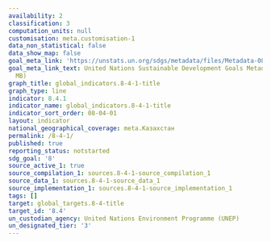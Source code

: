 ```yaml
---
availability: 2
classification: 3
computation_units: null
customisation: meta.customisation-1
data_non_statistical: false
data_show_map: false
goal_meta_link: 'https://unstats.un.org/sdgs/metadata/files/Metadata-08-04-01.pdf '
goal_meta_link_text: United Nations Sustainable Development Goals Metadata (PDF 4.0
  MB)
graph_title: global_indicators.8-4-1-title
graph_type: line
indicator: 8.4.1
indicator_name: global_indicators.8-4-1-title
indicator_sort_order: 08-04-01
layout: indicator
national_geographical_coverage: meta.Казахстан
permalink: /8-4-1/
published: true
reporting_status: notstarted
sdg_goal: '8'
source_active_1: true
source_compilation_1: sources.8-4-1-source_compilation_1
source_data_1: sources.8-4-1-source_data_1
source_implementation_1: sources.8-4-1-source_implementation_1
tags: []
target: global_targets.8-4-title
target_id: '8.4'
un_custodian_agency: United Nations Environment Programme (UNEP)
un_designated_tier: '3'
---
```

